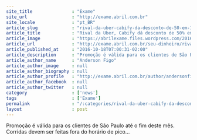 ```yaml
---
site_title               : "Exame"
site_url                 : "http://exame.abril.com.br"
site_locale              : "pt_BR"
article_slug             : "rival-da-uber-cabify-da-desconto-de-50-em-10-corridas"
article_title            : "Rival da Uber, Cabify dá desconto de 50% em 10 corridas"
article_image            : "https://abrilexame.files.wordpress.com/2016/10/size_960_16_9_cabify2.jpg?quality=70&strip=all&w=960"
article_url              : "http://exame.abril.com.br/seu-dinheiro/rival-da-uber-cabify-da-desconto-de-50-em-10-corridas-2/"
article_published_at     : "2016-10-18T07:00:31-02:00"
article_description      : "Promoção é válida para os clientes de São Paulo até o fim deste mês. Corridas devem ser feitas fora do horário de pico..."
article_author_name      : "Anderson Figo"
article_author_image     : null
article_author_biography : null
article_author_profile   : "http://exame.abril.com.br/author/andersonfigo/"
article_author_facebook  : null
article_author_twitter   : null
category                 : ['news']
tags                     : ['Exame']
permalink                : "/:categories/rival-da-uber-cabify-da-desconto-de-50-em-10-corridas/"
layout                   : post
---
```


Promoção é válida para os clientes de São Paulo até o fim deste mês. Corridas devem ser feitas fora do horário de pico...
